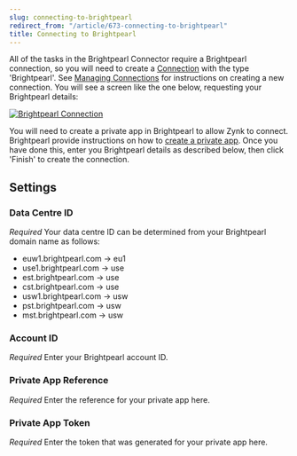 ```yaml
---
slug: connecting-to-brightpearl
redirect_from: "/article/673-connecting-to-brightpearl"
title: Connecting to Brightpearl
---
```



All of the tasks in the Brightpearl Connector require a Brightpearl connection, so you will need to create a [Connection](49-connections) with the type 'Brightpearl'. See [Managing Connections](managing-connections) for instructions on creating a new connection. You will see a screen like the one below, requesting your Brightpearl details:



[![Brightpearl Connection](http://www.zynk.com/images/v2/brightpearl_connection.png)](http://www.zynk.com/images/v2/brightpearl_connection.png)



You will need to create a private app in Brightpearl to allow Zynk to connect. 		Brightpearl provide instructions on how to [create a private app](http://help.brightpearl.com/hc/en-us/articles/212644723). Once you have done this, enter you Brightpearl details as described below, then click 'Finish' to create the connection.

## Settings

### Data Centre ID
_Required_
Your data centre ID can be determined from your Brightpearl domain name as follows:	
- euw1.brightpearl.com -> eu1
- use1.brightpearl.com -> use
- est.brightpearl.com -> use
- cst.brightpearl.com -> use
- usw1.brightpearl.com -> usw
- pst.brightpearl.com -> usw
- mst.brightpearl.com -> usw

### Account ID
_Required_
Enter your Brightpearl account ID.

### Private App Reference
_Required_
Enter the reference for your private app here.

### Private App Token
_Required_
Enter the token that was generated for your private app here.
